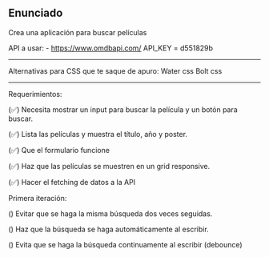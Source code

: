 ## Enunciado

Crea una aplicación para buscar películas

API a usar: - https://www.omdbapi.com/
API_KEY = d551829b

---

Alternativas para CSS que te saque de apuro:
Water css
Bolt css

---

Requerimientos:

(✅) Necesita mostrar un input para buscar la película y un botón para buscar.

(✅) Lista las películas y muestra el título, año y poster.

(✅) Que el formulario funcione

(✅) Haz que las películas se muestren en un grid responsive.

(✅) Hacer el fetching de datos a la API

Primera iteración:

() Evitar que se haga la misma búsqueda dos veces seguidas.

() Haz que la búsqueda se haga automáticamente al escribir.

() Evita que se haga la búsqueda continuamente al escribir (debounce)
